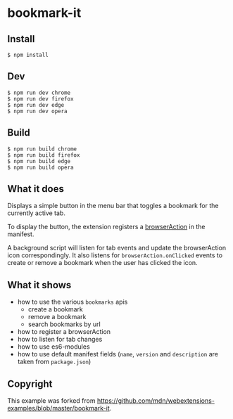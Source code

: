 # bookmark-it

## Install 

    $ npm install

## Dev

    $ npm run dev chrome
    $ npm run dev firefox
    $ npm run dev edge
    $ npm run dev opera

## Build

    $ npm run build chrome
    $ npm run build firefox
    $ npm run build edge
    $ npm run build opera

## What it does

Displays a simple button in the menu bar that toggles a bookmark for the currently active tab.

To display the button, the extension registers a [browserAction](https://developer.mozilla.org/en-US/Add-ons/WebExtensions/API/browserAction) in the manifest.

A background script will listen for tab events and update the browserAction icon correspondingly. It also listens for `browserAction.onClicked` events to create or remove a bookmark when the user has clicked the icon.

## What it shows

* how to use the various `bookmarks` apis
  * create a bookmark
  * remove a bookmark
  * search bookmarks by url
* how to register a browserAction
* how to listen for tab changes
* how to use es6-modules
* how to use default manifest fields (`name`, `version` and `description` are taken from `package.json`)

## Copyright

This example was forked from https://github.com/mdn/webextensions-examples/blob/master/bookmark-it.
